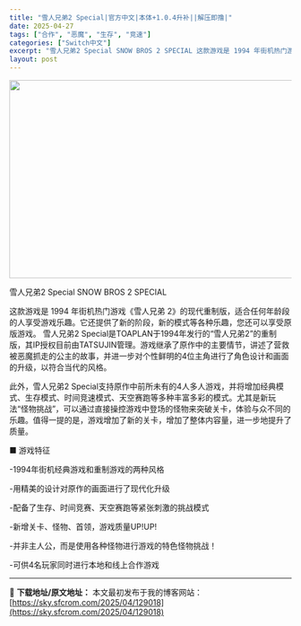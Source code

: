 ```yaml
---
title: "雪人兄弟2 Special|官方中文|本体+1.0.4升补||解压即撸|"
date: 2025-04-27
tags: ["合作", "恶魔", "生存", "竞速"]
categories: ["Switch中文"]
excerpt: "雪人兄弟2 Special SNOW BROS 2 SPECIAL 这款游戏是 1994 年街机热门游戏《雪人兄弟 2》的现代重制版，适合任何年龄段的人享受游戏乐趣。它还提供了新的阶段，新的模式等各种乐趣，您还可以享受原版游戏。 雪人兄弟2 Special是TOAPLAN于1994年发行的“雪人兄弟&hellip;"
layout: post
---
```


<img class="aligncenter size-full wp-image-129009" src="https://sky.sfcrom.com/wp-content/uploads/2025/04/2025042712485251.webp" alt="" width="616" height="353" />

雪人兄弟2 Special SNOW BROS 2 SPECIAL

这款游戏是 1994 年街机热门游戏《雪人兄弟 2》的现代重制版，适合任何年龄段的人享受游戏乐趣。它还提供了新的阶段，新的模式等各种乐趣，您还可以享受原版游戏。
雪人兄弟2 Special是TOAPLAN于1994年发行的“雪人兄弟2”的重制版，其IP授权目前由TATSUJIN管理。游戏继承了原作中的主要情节，讲述了营救被恶魔抓走的公主的故事，并进一步对个性鲜明的4位主角进行了角色设计和画面的升级，以符合当代的风格。

此外，雪人兄弟2 Special支持原作中前所未有的4人多人游戏，并将增加经典模式、生存模式、时间竞速模式、天空赛跑等多种丰富多彩的模式。尤其是新玩法“怪物挑战”，可以通过直接操控游戏中登场的怪物来突破关卡，体验与众不同的乐趣。值得一提的是，游戏增加了新的关卡，增加了整体内容量，进一步地提升了质量。

■ 游戏特征

-1994年街机经典游戏和重制游戏的两种风格

-用精美的设计对原作的画面进行了现代化升级

-配备了生存、时间竞赛、天空赛跑等紧张刺激的挑战模式

-新增关卡、怪物、首领，游戏质量UP!UP!

-并非主人公，而是使用各种怪物进行游戏的特色怪物挑战！

-可供4名玩家同时进行本地和线上合作游戏

---
📖 **下载地址/原文地址：** 本文最初发布于我的博客网站：[https://sky.sfcrom.com/2025/04/129018](https://sky.sfcrom.com/2025/04/129018)
